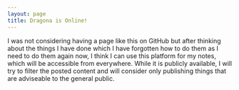 ```yaml
---
layout: page
title: Dragona is Online!
---
```


I was not considering having a page like this on GitHub but after thinking about the things I have done which I have forgotten how to do them as I need to do them again now,
I think I can use this platform for my notes, which will be accessible from everywhere. While it is publicly available,
I will try to filter the posted content and will consider only publishing things that are adviseable to the general public.